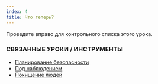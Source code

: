 ```yaml
---
index: 4
title: Что теперь?
---
```

Проведите вправо для контрольного списка этого урока.

### СВЯЗАННЫЕ УРОКИ / ИНСТРУМЕНТЫ

*   [Планирование безопасности](umbrella://assess-your-risk/security-planning)
*   [Под наблюдением](umbrella://work/being-followed/beginner)
*   [Похищение людей](umbrella://incident-response/kidnapping/beginner)
